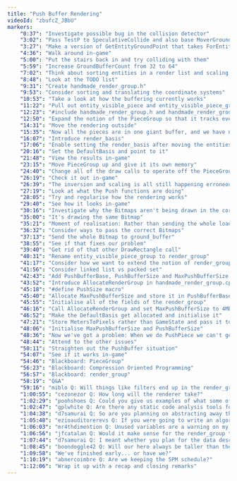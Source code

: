 ```yaml
---
title: "Push Buffer Rendering"
videoId: "zbufcZ_JBbU"
markers:
    "0:37": "Investigate possible bug in the collision detector"
    "3:02": "Pass TestP to SpeculativeCollide and also base MoverGroundPoint off TestP"
    "3:27": "Make a version of GetEntityGroundPoint that takes ForEntityP"
    "4:36": "Walk around in-game"
    "5:00": "Put the stairs back in and try colliding with them"
    "5:59": "Increase GroundBufferCount from 32 to 64"
    "7:02": "Think about sorting entities in a render list and scaling bitmaps"
    "8:48": "Look at the TODO list"
    "9:31": "Create handmade_render_group.h"
    "9:53": "Consider sorting and translating the coordinate systems"
    "10:53": "Take a look at how the buffering currently works"
    "11:22": "Pull out entity_visible_piece and entity_visible_piece_group into handmade_render_group.h"
    "12:23": "#include handmade_render_group.h and handmade_render_group.cpp in handmade.cpp"
    "12:50": "Expand the notion of the PieceGroup so that it tracks everything"
    "14:31": "Move the rendering outside"
    "15:35": "Now all the pieces are in one giant buffer, and we have no idea which one goes with which entity"
    "16:07": "Introduce render_basis"
    "17:06": "Enable setting the render_basis after moving the entities around"
    "20:16": "Set the DefaultBasis and point to it"
    "21:48": "View the results in-game"
    "23:15": "Move PieceGroup up and give it its own memory"
    "24:40": "Change all of the draw calls to operate off the PieceGroup"
    "26:19": "Check it out in-game"
    "26:39": "The inversion and scaling is all still happening erroneously"
    "27:19": "Look at what the Push functions are doing"
    "28:05": "Try and regularise how the rendering works"
    "29:40": "See how it looks in-game"
    "30:16": "Investigate why the Bitmaps aren't being drawn in the correct places"
    "35:00": "It's drawing the same Bitmap"
    "35:21": "Moment of realisation: Rather than sending the whole loaded_bitmap down, we were using one on the stack"
    "36:32": "Consider ways to pass the correct Bitmaps"
    "37:13": "Send the whole Bitmap to ground_buffer"
    "38:55": "See if that fixes our problem"
    "39:40": "Get rid of that other DrawRectangle call"
    "40:31": "Rename entity_visible_piece_group to render_group"
    "41:17": "Consider how we want to extend the notion of render_group so that you can have multiple things pushed onto this render stack"
    "41:56": "Consider linked list vs packed set"
    "42:43": "Add PushBufferBase, PushBufferSize and MaxPushBufferSize to render_group"
    "43:52": "Introduce AllocateRenderGroup in handmade_render_group.cpp"
    "45:18": "#define PushSize macro"
    "45:40": "Allocate MaxPushBufferSize and store it in PushBufferBase"
    "45:55": "Initialise all of the fields of the render_group"
    "46:16": "Call AllocateRenderGroup and set MaxPushBufferSize to 4MB"
    "46:52": "Make the DefaultBasis get allocated and initialise it"
    "47:21": "Store MetersToPixels rather than GameState and pass it to AllocateRenderGroup"
    "48:06": "Initialise MaxPushBufferSize and PushBufferSize"
    "48:36": "Now we've got a problem: When we do PushPiece we can't get one because we don't know where that piece is anymore"
    "48:44": "Attend to the other issues"
    "50:11": "Straighten out the PushBuffer situation"
    "54:07": "See if it works in-game"
    "54:46": "Blackboard: PieceGroup"
    "56:23": "Blackboard: Compression Oriented Programming"
    "56:57": "Blackboard: render_group"
    "58:19": "Q&A"
    "59:16": "miblo Q: Will things like filters end up in the render_group?"
    "1:00:55": "cezonezor Q: How long will the renderer take?"
    "1:02:29": "poohshoes Q: Could you give us examples of what some of the simpler things will be in the render_group?"
    "1:02:47": "gplwhite Q: Are there any static code analysis tools for C / Visual Studio that will help pick up bugs like unused variables, etc?"
    "1:04:38": "d7samurai Q: So are you planning on abstracting away the renderer as a layer, similar to how we separated the platform from the game code, so that the various renderers will be operating on the same data structures?"
    "1:05:48": "ezioauditorerevs Q: If you were going to write an algorithm to generate Sudoku puzzles, how would it work?"
    "1:06:03": "mr4thdimention Q: Unused variables are a warning on my compiler. Did you turn that warning off? I use an allow local macro when I want it to ignore the variable"
    "1:06:56": "jfcatalan Q: Would it make sense for the render_group to contain render groups itself?"
    "1:07:44": "d7samurai Q: I meant whether you plan for the data describing what needs to be rendered to be in a format such that it's suitable for both software and hardware rendering"
    "1:08:45": "boondoggle42 Q: Will our hero always be taller than the treetops?"
    "1:09:58": "We've finished early... or have we?"
    "1:10:19": "abnercoimbre Q: Are we keeping the 5PM schedule?"
    "1:12:06": "Wrap it up with a recap and closing remarks"
---
```

